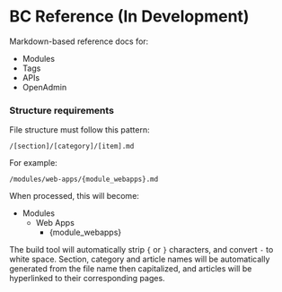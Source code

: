 BC Reference (In Development)
============

Markdown-based reference docs for:

* Modules
* Tags
* APIs
* OpenAdmin

### Structure requirements

File structure must follow this pattern:

`/[section]/[category]/[item].md`

For example: 

`/modules/web-apps/{module_webapps}.md`

When processed, this will become:

* Modules
  * Web Apps
     * {module_webapps}

The build tool will automatically strip `{` or `}` characters, and convert `-` to white space. Section, category and article names will be automatically generated from the file name then capitalized, and articles will be hyperlinked to their corresponding pages.
